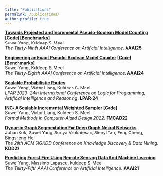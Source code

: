 ```yaml
---
title: "Publications"
permalink: /publications/
author_profile: true
---
```


<b>[Towards Projected and Incremental Pseudo-Boolean Model Counting](https://arxiv.org/abs/2412.14485) [[Code](https://github.com/grab/pbcount)] [[Benchmarks](https://zenodo.org/records/14557331)]</b><br>
Suwei Yang, Kuldeep S. Meel <br>
<i>The Thirty-Ninth AAAI Conference on Artificial Intelligence</i>. <b>AAAI25</b>

<b>[Engineering an Exact Pseudo-Boolean Model Counter](https://arxiv.org/abs/2312.12341) [[Code](https://github.com/grab/pbcount)] [[Benchmarks](https://zenodo.org/records/10873359)]</b><br>
Suwei Yang, Kuldeep S. Meel <br>
<i>The Thirty-Eighth AAAI Conference on Artificial Intelligence</i>. <b>AAAI24</b>

<b>[Scalable Probabilistic Routes](https://arxiv.org/abs/2306.10736)</b><br>
Suwei Yang, Victor Liang, Kuldeep S. Meel <br>
<i>LPAR 2023: 24th International Conference on Logic for Programming, Artificial Intelligence and Reasoning</i>. <b>LPAR-24</b>

<b>[INC: A Scalable Incremental Weighted Sampler](https://arxiv.org/abs/2306.10824) [[Code](https://github.com/grab/inc-weighted-sampler)]</b><br>
Suwei Yang, Victor Liang, Kuldeep S. Meel <br>
<i>Formal Methods in Computer-Aided Design 2022</i>. <b>FMCAD22</b>

<b>[Dynamic Graph Segmentation For Deep Graph Neural Networks](https://dl.acm.org/doi/abs/10.1145/3534678.3539111)</b><br>
Johan Kok, Suwei Yang, Suriya Venkatesan, Sienyi Tan, Feng Cheng, Bingsheng He <br>
<i>The 28th ACM SIGKDD Conference on Knowledge Discovery & Data Mining</i>. <b>KDD22</b>

<b>[Predicting Forest Fire Using Remote Sensing Data And Machine Learning](https://arxiv.org/abs/2101.01975)</b><br>
Suwei Yang, Massimo Lupascu, Kuldeep S. Meel <br>
<i>The Thirty-Fifth AAAI Conference on Artificial Intelligence</i>. <b>AAAI21</b>
